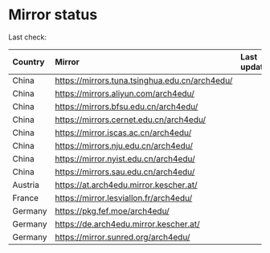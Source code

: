 <script src="./time.js"></script>
# Mirror status
Last check: <script type="text/javascript">localize(1710227766.8524861);</script>

|Country|Mirror|Last update|
|:------|:-----|:----------|
|China|https://mirrors.tuna.tsinghua.edu.cn/arch4edu/|<script type="text/javascript">localize(1710182031);</script>|
|China|https://mirrors.aliyun.com/arch4edu/|<script type="text/javascript">localize(1710182031);</script>|
|China|https://mirrors.bfsu.edu.cn/arch4edu/|<script type="text/javascript">localize(1710182031);</script>|
|China|https://mirrors.cernet.edu.cn/arch4edu/|<script type="text/javascript">localize(1710182031);</script>|
|China|https://mirror.iscas.ac.cn/arch4edu/|<script type="text/javascript">localize(1710182031);</script>|
|China|https://mirrors.nju.edu.cn/arch4edu/|<script type="text/javascript">localize(1710182031);</script>|
|China|https://mirror.nyist.edu.cn/arch4edu/|<script type="text/javascript">localize(1710182031);</script>|
|China|https://mirrors.sau.edu.cn/arch4edu/|<script type="text/javascript">localize(1710182031);</script>|
|Austria|https://at.arch4edu.mirror.kescher.at/|<script type="text/javascript">localize(1710182031);</script>|
|France|https://mirror.lesviallon.fr/arch4edu/|<script type="text/javascript">localize(1710182031);</script>|
|Germany|https://pkg.fef.moe/arch4edu/|<script type="text/javascript">localize(1710182031);</script>|
|Germany|https://de.arch4edu.mirror.kescher.at/|<script type="text/javascript">localize(1710182031);</script>|
|Germany|https://mirror.sunred.org/arch4edu/|<script type="text/javascript">localize(1710182031);</script>|

<script src="./tablefilter/tablefilter.js"></script>
<script src="./table.js"></script>